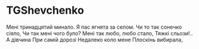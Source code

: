 # TGShevchenko

Мені тринадцятий минало.
Я пас ягнята за селом.
Чи то так сонечко сіяло,
Чи так мені чого було?
Мені так любо, любо стало,
Тяжкі сльози!.. А дівчина
При самій дорозі
Недалеко коло мене
Плоскінь вибирала,
